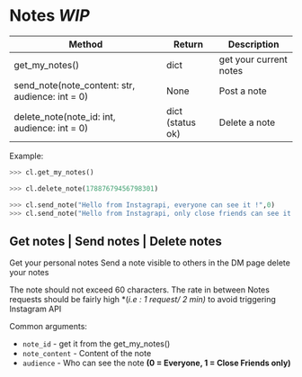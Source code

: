 # Notes *WIP*

| Method                                                                  | Return          | Description
| ----------------------------------------------------------------------- | --------------- | ----------------------------------
| get_my_notes()                                                          | dict     | get your current notes
| send_note(note_content: str, audience: int = 0)                         | None     | Post a note
| delete_note(note_id: int, audience: int = 0)                         | dict (status ok)     | Delete a note

Example:

``` python
>>> cl.get_my_notes()

>>> cl.delete_note(17887679456798301)

>>> cl.send_note("Hello from Instagrapi, everyone can see it !",0)
>>> cl.send_note("Hello from Instagrapi, only close friends can see it !",1)

```

## Get notes  |  Send notes  |  Delete notes
Get your personal notes
Send a note visible to others in the DM page
delete your notes

The note should not exceed 60 characters. The rate in between Notes requests should be fairly high *(*i.e : 1 request/ 2 min)* to avoid triggering Instagram API

Common arguments:

* `note_id` - get it from the get_my_notes() 
* `note_content` - Content of the note 
* `audience` - Who can see the note **(0 = Everyone, 1 = Close Friends only)**

